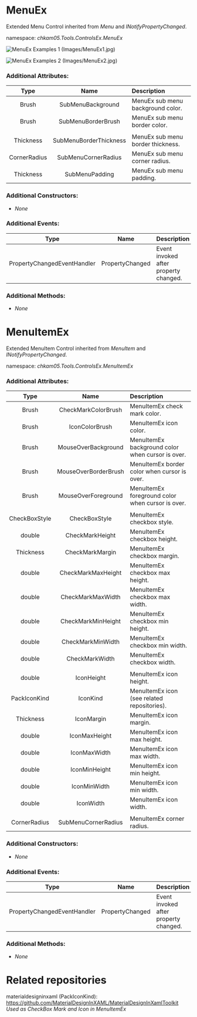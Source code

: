 # MenuEx
Extended Menu Control inherited from _Menu_ and _INotifyPropertyChanged_.  

namespace: _chkam05.Tools.ControlsEx.MenuEx_  

![MenuEx Examples 1 (Images/MenuEx1.jpg)](../Images/MenuEx1.jpg)  

![MenuEx Examples 2 (Images/MenuEx2.jpg)](../Images/MenuEx2.jpg)  

### Additional Attributes:

| Type         | Name                   | Description |
|:------------:|:----------------------:|:------------|
| Brush        | SubMenuBackground      | MenuEx sub menu background color. |
| Brush        | SubMenuBorderBrush     | MenuEx sub menu border color. |
|||
| Thickness    | SubMenuBorderThickness | MenuEx sub menu border thickness. |
| CornerRadius | SubMenuCornerRadius    | MenuEx sub menu corner radius. |
| Thickness    | SubMenuPadding         | MenuEx sub menu padding. |

### Additional Constructors: 

- _None_  

### Additional Events: 

| Type                        | Name             | Description                            |
|:---------------------------:|:----------------:|:---------------------------------------|
| PropertyChangedEventHandler | PropertyChanged  | Event invoked after property changed. |

### Additional Methods: 

- _None_  


# MenuItemEx
Extended MenuItem Control inherited from _MenuItem_ and _INotifyPropertyChanged_.  

namespace: _chkam05.Tools.ControlsEx.MenuItemEx_  

### Additional Attributes:

| Type          | Name                   | Description |
|:-------------:|:----------------------:|:------------|
| Brush         | CheckMarkColorBrush    | MenuItemEx check mark color. |
| Brush         | IconColorBrush         | MenuItemEx icon color. |
| Brush         | MouseOverBackground    | MenuItemEx background color when cursor is over. |
| Brush         | MouseOverBorderBrush   | MenuItemEx border color when cursor is over. |
| Brush         | MouseOverForeground    | MenuItemEx foreground color when cursor is over. |
|||
| CheckBoxStyle | CheckBoxStyle          | MenuItemEx checkbox style. |
| double        | CheckMarkHeight        | MenuItemEx checkbox height. |
| Thickness     | CheckMarkMargin        | MenuItemEx checkbox margin. |
| double        | CheckMarkMaxHeight     | MenuItemEx checkbox max height. |
| double        | CheckMarkMaxWidth      | MenuItemEx checkbox max width. |
| double        | CheckMarkMinHeight     | MenuItemEx checkbox min height. |
| double        | CheckMarkMinWidth      | MenuItemEx checkbox min width. |
| double        | CheckMarkWidth         | MenuItemEx checkbox width. |
|||
| double        | IconHeight             | MenuItemEx icon height. |
| PackIconKind  | IconKind               | MenuItemEx icon (see related repositories). |
| Thickness     | IconMargin             | MenuItemEx icon margin. |
| double        | IconMaxHeight          | MenuItemEx icon max height. |
| double        | IconMaxWidth           | MenuItemEx icon max width. |
| double        | IconMinHeight          | MenuItemEx icon min height. |
| double        | IconMinWidth           | MenuItemEx icon min width. |
| double        | IconWidth              | MenuItemEx icon width. |
|||
| CornerRadius  | SubMenuCornerRadius    | MenuItemEx corner radius. |

### Additional Constructors: 

- _None_  

### Additional Events: 

| Type                        | Name             | Description                            |
|:---------------------------:|:----------------:|:---------------------------------------|
| PropertyChangedEventHandler | PropertyChanged  | Event invoked after property changed. |

### Additional Methods: 

- _None_  


# Related repositories 

materialdesigninxaml (PackIconKind): https://github.com/MaterialDesignInXAML/MaterialDesignInXamlToolkit  
_Used as CheckBox Mark and Icon in MenuItemEx_